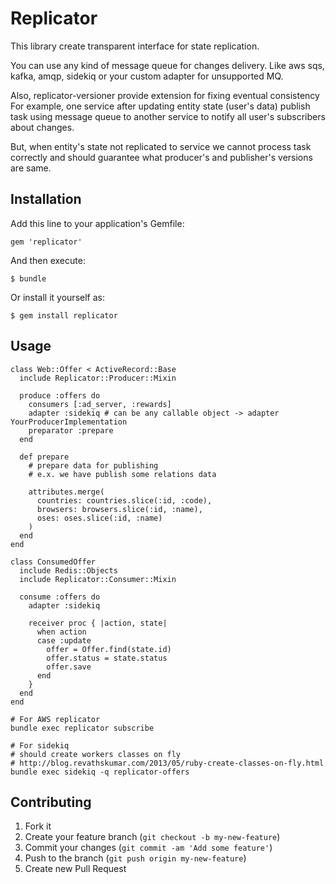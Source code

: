 # Replicator

This library create transparent interface for state replication.

You can use any kind of message queue for changes delivery.
Like aws sqs, kafka, amqp, sidekiq or your custom adapter for unsupported MQ.

Also, replicator-versioner provide extension for fixing eventual consistency
For example, one service after updating entity state (user's data) publish task
using message queue to another service to notify all user's subscribers about changes.

But, when entity's state not replicated to service we cannot process task correctly and
should guarantee what producer's and publisher's versions are same.

## Installation

Add this line to your application's Gemfile:

    gem 'replicator'

And then execute:

    $ bundle

Or install it yourself as:

    $ gem install replicator

## Usage

```
class Web::Offer < ActiveRecord::Base
  include Replicator::Producer::Mixin

  produce :offers do
    consumers [:ad_server, :rewards]
    adapter :sidekiq # can be any callable object -> adapter YourProducerImplementation
    preparator :prepare
  end

  def prepare
    # prepare data for publishing
    # e.x. we have publish some relations data

    attributes.merge(
      countries: countries.slice(:id, :code),
      browsers: browsers.slice(:id, :name),
      oses: oses.slice(:id, :name)
    )
  end
end

class ConsumedOffer
  include Redis::Objects
  include Replicator::Consumer::Mixin

  consume :offers do
    adapter :sidekiq

    receiver proc { |action, state|
      when action
      case :update
        offer = Offer.find(state.id)
        offer.status = state.status
        offer.save
      end
    }
  end
end

# For AWS replicator
bundle exec replicator subscribe

# For sidekiq
# should create workers classes on fly
# http://blog.revathskumar.com/2013/05/ruby-create-classes-on-fly.html
bundle exec sidekiq -q replicator-offers

```

## Contributing

1. Fork it
2. Create your feature branch (`git checkout -b my-new-feature`)
3. Commit your changes (`git commit -am 'Add some feature'`)
4. Push to the branch (`git push origin my-new-feature`)
5. Create new Pull Request
